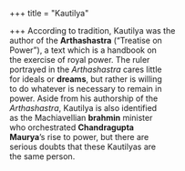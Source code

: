 +++
title = "Kautilya"

+++
According to tradition, Kautilya was the  
author of the **Arthashastra** (“Treatise on  
Power”), a text which is a handbook on  
the exercise of royal power. The ruler  
portrayed in the *Arthashastra* cares little  
for ideals or **dreams**, but rather is willing  
to do whatever is necessary to remain in  
power. Aside from his authorship of the  
*Arthashastra*, Kautilya is also identified  
as the Machiavellian **brahmin** minister  
who orchestrated **Chandragupta**  
**Maurya**’s rise to power, but there are  
serious doubts that these Kautilyas are  
the same person.